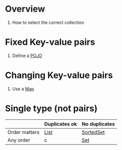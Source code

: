# Overview
1. How to select the correct collection


# Fixed Key-value pairs
1. Define a [POJO](./pojos.lombok.java8-11.md)

# Changing Key-value pairs
1. Use a [Map](https://docs.oracle.com/en/java/javase/11/docs/api/java.base/java/util/Map.html)


# Single type (not pairs)
| |Duplicates ok|No duplicates|
|---|---|---|
|Order matters|[List](https://docs.oracle.com/en/java/javase/11/docs/api/java.base/java/util/List.html)|[SortedSet](https://docs.oracle.com/en/java/javase/11/docs/api/java.base/java/util/SortedSet.html)|
|Any order|c|[Set](https://docs.oracle.com/en/java/javase/11/docs/api/java.base/java/util/Set.html)|

